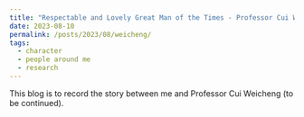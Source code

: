 ```yaml
---
title: "Respectable and Lovely Great Man of the Times - Professor Cui Weicheng"
date: 2023-08-10
permalink: /posts/2023/08/weicheng/
tags:
  - character
  - people around me
  - research
---
```


This blog is to record the story between me and Professor Cui Weicheng (to be continued).
